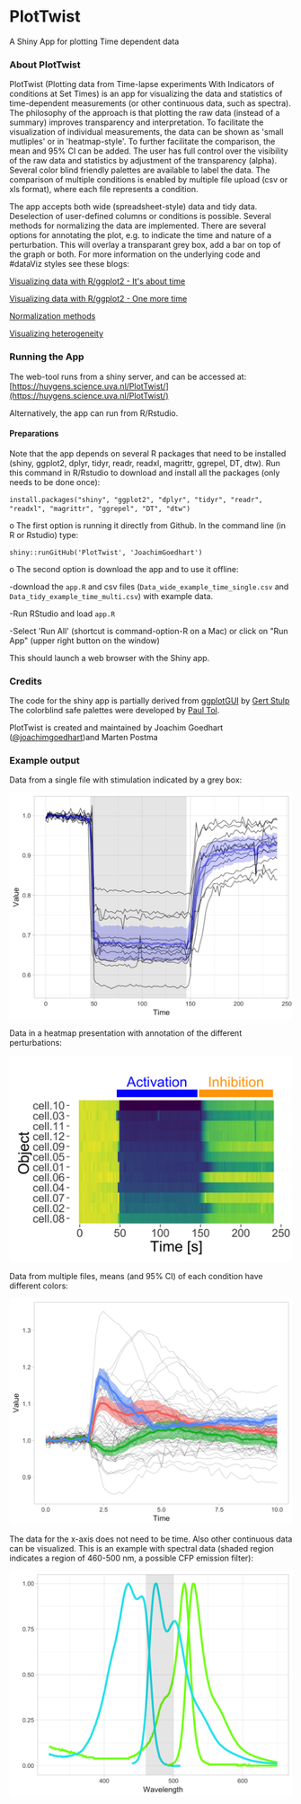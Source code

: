 # PlotTwist
A Shiny App for plotting Time dependent data

### About PlotTwist
  
PlotTwist (Plotting data from Time-lapse experiments With Indicators of conditions at Set Times) is an app for visualizing the data and statistics of time-dependent measurements (or other continuous data, such as spectra). The philosophy of the approach is that plotting the raw data (instead of a summary) improves transparency and interpretation. To facilitate the visualization of individual measurements, the data can be shown as 'small mutliples' or in 'heatmap-style'. To further facilitate the comparison, the mean and 95% CI can be added. The user has full control over the visibility of the raw data and statistics by adjustment of the transparency (alpha). Several color blind friendly palettes are available to label the data. 
The comparison of multiple conditions is enabled by multiple file upload (csv or xls format), where each file represents a condition.

The app accepts both wide (spreadsheet-style) data and tidy data. Deselection of user-defined columns or conditions is possible. Several methods for normalizing the data are implemented. There are several options for annotating the plot, e.g. to indicate the time and nature of a perturbation. This will overlay a transparant grey box, add a bar on top of the graph or both. For more information on the underlying code and #dataViz styles see these blogs:

[Visualizing data with R/ggplot2 - It's about time](http://thenode.biologists.com/visualizing-data-with-r-ggplot2/education/)

[Visualizing data with R/ggplot2 - One more time](http://thenode.biologists.com/visualizing-data-one-more-time/education/)

[Normalization methods](http://thenode.biologists.com/data-normalization/research/)

[Visualizing heterogeneity](http://thenode.biologists.com/visualizing-heterogeneity-of-imaging-data/research/)


### Running the App

The web-tool runs from a shiny server, and can be accessed at: [https://huygens.science.uva.nl/PlotTwist/](https://huygens.science.uva.nl/PlotTwist/)

Alternatively, the app can run from R/Rstudio.

#### Preparations
Note that the app depends on several R packages that need to be installed (shiny, ggplot2, dplyr, tidyr, readr, readxl, magrittr, ggrepel, DT, dtw). 
Run this command in R/Rstudio to download and install all the packages (only needs to be done once):
```
install.packages("shiny", "ggplot2", "dplyr", "tidyr", "readr", "readxl", "magrittr", "ggrepel", "DT", "dtw")
```
o The first option is running it directly from Github. In the command line (in R or Rstudio) type:
```
shiny::runGitHub('PlotTwist', 'JoachimGoedhart')
```
o The second option is download the app and to use it offline:

-download the `app.R` and csv files (`Data_wide_example_time_single.csv` and `Data_tidy_example_time_multi.csv`) with example data.

-Run RStudio and load `app.R`

-Select 'Run All' (shortcut is command-option-R on a Mac) or click on "Run App" (upper right button on the window)

This should launch a web browser with the Shiny app.


### Credits

The code for the shiny app is partially derived from [ggplotGUI](https://github.com/gertstulp/ggplotgui) by [Gert Stulp](https://www.gertstulp.com)  
The colorblind safe palettes were developed by [Paul Tol](https://personal.sron.nl/~pault/).

PlotTwist is created and maintained by Joachim Goedhart ([@joachimgoedhart](https://twitter.com/joachimgoedhart))and Marten Postma

### Example output

Data from a single file with stimulation indicated by a grey box:

![alt text](https://github.com/JoachimGoedhart/PlotTwist/blob/master/Timeseries_example1.png "Output")

Data in a heatmap presentation with annotation of the different perturbations:

![alt text](https://github.com/JoachimGoedhart/PlotTwist/blob/master/Timeseries_heatmap.png "Output")

Data from multiple files, means (and 95% CI) of each condition have different colors:

![alt text](https://github.com/JoachimGoedhart/PlotTwist/blob/master/Timeseries_example2.png "Output")

The data for the x-axis does not need to be time. Also other continuous data can be visualized. This is an example with spectral data (shaded region indicates a region of 460-500 nm, a possible CFP emission filter):

![alt text](https://github.com/JoachimGoedhart/PlotTwist/blob/master/Spectra_example1.png "Output")

  
